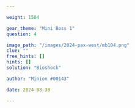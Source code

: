 ```yaml
---

weight: 1504

gear_theme: "Mini Boss 1"
question: 4

image_path: "/images/2024-pax-west/mb104.png"
clue: ""
free_hints: []
hints: []
solution: "Bioshock"

author: "Minion #00143"

date: 2024-08-30

---
```


